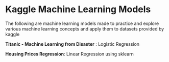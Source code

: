 # Kaggle Machine Learning Models

The following are machine learning models made to practice and explore various machine learning concepts and apply them to datasets provided by kaggle

**Titanic - Machine Learning from Disaster** : Logistic Regression

**Housing Prices Regression**: Linear Regression using sklearn
